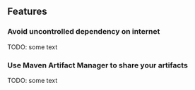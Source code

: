 ## Features

### Avoid uncontrolled dependency on internet

TODO: some text

### Use Maven Artifact Manager to share your artifacts

TODO: some text
